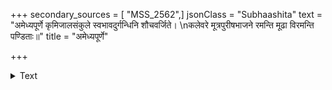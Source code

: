 +++
secondary_sources = [ "MSS_2562",]
jsonClass = "Subhaashita"
text = "अमेध्यपूर्णे कृमिजालसंकुले स्वभावदुर्गन्धिनि शौचवर्जिते।  \nकलेवरे मूत्रपुरीषभाजने रमन्ति मूढा विरमन्ति पण्डिताः॥"
title = "अमेध्यपूर्णे"

+++

<details><summary>Text</summary>

अमेध्यपूर्णे कृमिजालसंकुले स्वभावदुर्गन्धिनि शौचवर्जिते।  
कलेवरे मूत्रपुरीषभाजने रमन्ति मूढा विरमन्ति पण्डिताः॥
</details>
